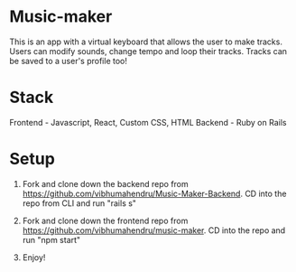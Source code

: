 # Music-maker
This is an app with a virtual keyboard that allows the user to make tracks. Users can modify sounds, change tempo and loop their tracks. Tracks can be saved to a user's profile too!

# Stack
Frontend - Javascript, React, Custom CSS, HTML
Backend - Ruby on Rails

# Setup
1. Fork and clone down the backend repo from https://github.com/vibhumahendru/Music-Maker-Backend. CD into the repo from CLI and run "rails s"

2. Fork and clone down the frontend repo from https://github.com/vibhumahendru/music-maker. CD into the repo and run "npm start"

4. Enjoy!
